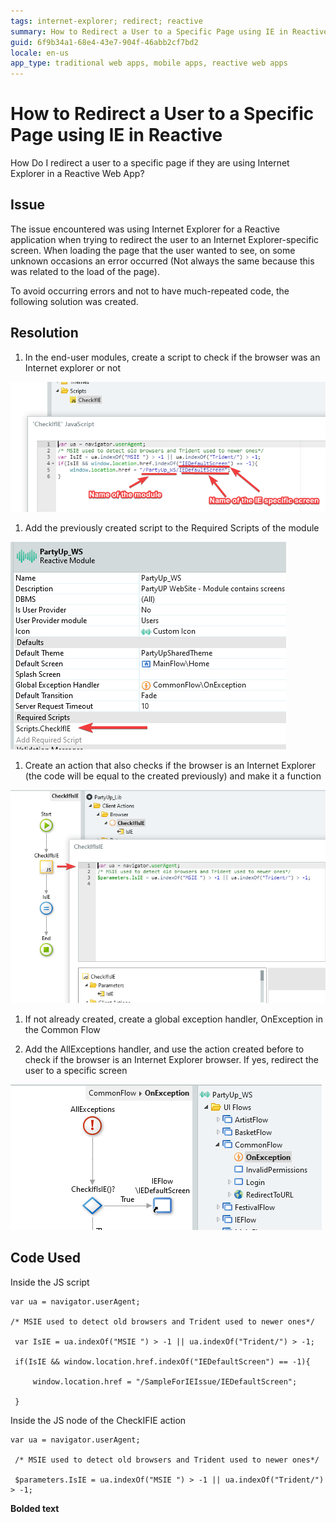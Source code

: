 ```yaml
---
tags: internet-explorer; redirect; reactive
summary: How to Redirect a User to a Specific Page using IE in Reactive
guid: 6f9b34a1-68e4-43e7-904f-46abb2cf7bd2
locale: en-us
app_type: traditional web apps, mobile apps, reactive web apps
---
```


# How to Redirect a User to a Specific Page using IE in Reactive

How Do I redirect a user to a specific page if they are using Internet Explorer in a Reactive Web App?

## Issue

The issue encountered was using Internet Explorer for a Reactive application when trying to redirect the user to an Internet Explorer-specific screen. When loading the page that the user wanted to see, on some unknown occasions an error occurred (Not always the same because this was related to the load of the page).

To avoid occurring errors and not to have much-repeated code, the following solution was created.

## Resolution

1. In the end-user modules, create a script to check if the browser was an Internet explorer or not

![](images/ie1.png)

1. Add the previously created script to the Required Scripts of the module

![](images/ie2.png)

1. Create an action that also checks if the browser is an Internet Explorer (the code will be equal to the created previously) and make it a function

![](images/ie3.png)

1. If not already created, create a global exception handler, OnException in the Common Flow

1. Add the AllExceptions handler, and use the action created before to check if the browser is an Internet Explorer browser. If yes, redirect the user to a specific screen

![](images/ie4.png)

## Code Used

Inside the JS script


    var ua = navigator.userAgent;

    /* MSIE used to detect old browsers and Trident used to newer ones*/

     var IsIE = ua.indexOf("MSIE ") > -1 || ua.indexOf("Trident/") > -1;

     if(IsIE && window.location.href.indexOf("IEDefaultScreen") == -1){

         window.location.href = "/SampleForIEIssue/IEDefaultScreen";
    
     }

Inside the JS node of the CheckIFIE action


    var ua = navigator.userAgent;

     /* MSIE used to detect old browsers and Trident used to newer ones*/

     $parameters.IsIE = ua.indexOf("MSIE ") > -1 || ua.indexOf("Trident/")  > -1;

**Bolded text**
